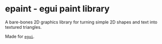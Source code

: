 # epaint - egui paint library

A bare-bones 2D graphics library for turning simple 2D shapes and text into textured triangles.

Made for [`egui`](https://github.com/emilk/egui/).
